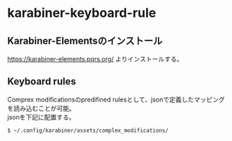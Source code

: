 # karabiner-keyboard-rule


## Karabiner-Elementsのインストール
https://karabiner-elements.pqrs.org/
よりインストールする。


## Keyboard rules
Comprex modificationsのpredifined rulesとして、jsonで定義したマッピングを読み込むことが可能。  
jsonを下記に配置する。


```bash
$ ~/.config/karabiner/assets/complex_modifications/
```